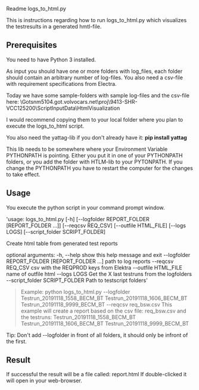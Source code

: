 Readme logs_to_html.py

This is instructions regarding how to run logs_to_html.py which visualizes the testresults in a generated hmtl-file.

Prerequisites
-------------
You need to have Python 3 installed.

As input you should have one or more folders with log_files, each folder should contain an arbitrary number of log-files.
You also need a csv-file with requirement specifications from Electra.

Today we have some sample-folders with sample log-files and the csv-file here:
\\Gotsnm5104.got.volvocars.net\proj\9413-SHR-VCC125200\ScriptInputData\HtmlVisualization

I would recommend copying them to your local folder where you plan to execute the logs_to_html script.

You also need the yattag-lib if you don't already have it:
**pip install yattag**

This lib needs to be somewhere where your Environment Variable PYTHONPATH is pointing. Either you put it in one of your
PYTHONPATH folders, or you add the folder with HTLM-lib to your PYTONPATH. If you change the PYTHONPATH you have to
restart the computer for the changes to take effect.

Usage
-----
You execute the python script in your command prompt window.

'usage: logs_to_html.py [-h] [--logfolder REPORT_FOLDER [REPORT_FOLDER ...]]
                       [--reqcsv REQ_CSV] [--outfile HTML_FILE] [--logs LOGS]
                       [--script_folder SCRIPT_FOLDER]

Create html table from generated test reports

optional arguments:
  -h, --help            show this help message and exit
  --logfolder REPORT_FOLDER [REPORT_FOLDER ...]
                        path to log reports
  --reqcsv REQ_CSV      csv with the REQPROD keys from Elektra
  --outfile HTML_FILE   name of outfile html
  --logs LOGS           Get the X last testruns from the logfolders
  --script_folder SCRIPT_FOLDER
                        Path to testscript folders'

> Example: python logs_to_html.py --logfolder Testrun_20191118_1558_BECM_BT Testrun_20191118_1606_BECM_BT Testrun_20191118_9999_BECM_BT --reqcsv req_bsw.csv
> This example will create a report based on the csv file: req_bsw.csv
> 								         and the testruns: Testrun_20191118_1558_BECM_BT
> 													  	   Testrun_20191118_1606_BECM_BT
> 														   Testrun_20191118_9999_BECM_BT

Tip: Don't add --logfolder in front of all folders, it should only be infront of the first.

Result
------
If successful the result will be a file called: report.html
If double-clicked it will open in your web-browser.